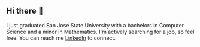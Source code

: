 ## Hi there :wave:

I just graduated San Jose State University with a bachelors in Computer Science and a minor in Mathematics. I'm actively searching for a job, so feel free. You can reach me [LinkedIn](https://www.linkedin.com/in/sai-sathyanantha-rajandiran/) to connect.
<!--
**saisathya/saisathya** is a ✨ _special_ ✨ repository because its `README.md` (this file) appears on your GitHub profile.

Here are some ideas to get you started:

- 🔭 I’m currently working on ...
- 🌱 I’m currently learning ...
- 👯 I’m looking to collaborate on ...
- 🤔 I’m looking for help with ...
- 💬 Ask me about ...
- 📫 How to reach me: ...
- 😄 Pronouns: ...
- ⚡ Fun fact: ...
-->
